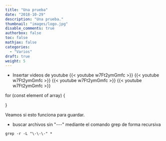 ```yaml
---
title: "Una prueba"
date: "2018-10-29"
description: "Una prueba."
thumbnail: "images/logo.jpg"
disable_comments: true
authorbox: false
toc: false
mathjax: false
categories:
  - "Varios"
draft: true
weight: 5
---
```

* Insertar videos de youtube
{{< youtube w7Ft2ymGmfc >}}
{{< youtube w7Ft2ymGmfc >}}
{{< youtube w7Ft2ymGmfc >}}
{{< youtube w7Ft2ymGmfc >}}

for (const element of array) {
  
}


Veamos si esto funciona para guardar.

* buscar archivos sin "---" mediante el comando grep de forma recursiva
```
grep -r -L "\-\-\-" *
```
